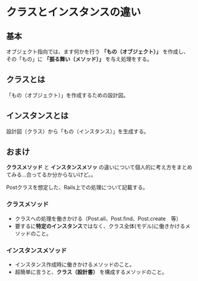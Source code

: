 # クラスとインスタンスの違い
## 基本
オブジェクト指向では、ます何かを行う **「もの（オブジェクト）」** を作成し、その「もの」に **「振る舞い（メソッド）」** を与え処理をする。

## クラスとは
「もの（オブジェクト）」を作成するための設計図。

## インスタンスとは
設計図（クラス）から「もの（インスタンス）」を生成する。

## おまけ
**クラスメソッド** と **インスタンスメソッ** の違いについて個人的に考え方をまとめてみる…合ってるか分からないけど。。  
  
Postクラスを想定した、Rails上での処理について記載する。

### クラスメソッド
- クラスへの処理を働きかける（Post.all、Post.find、Post.create　等）
- 要するに**特定のインスタンス**ではなく、クラス全体(モデル)に働きかけるメソッドのこと。

### インスタンスメソッド
- インスタンス作成時に働きかけるメソッドのこと。
- 超簡単に言うと、**クラス（設計書）** を構成するメソッドのこと。